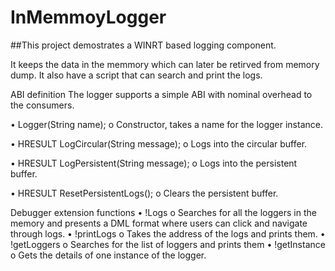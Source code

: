 # InMemmoyLogger

##This project demostrates a WINRT based logging component.

It keeps the data in the memmory which can later be retirved from memory dump. It also have a script that can search and print the logs.

ABI definition
The logger supports a simple ABI with nominal overhead to the consumers.

•	Logger(String name); o	Constructor, takes a name for the logger instance.

•	HRESULT LogCircular(String message); o	Logs into the circular buffer.

•	HRESULT LogPersistent(String message); o	Logs into the persistent buffer.

•	HRESULT ResetPersistentLogs(); o	Clears the persistent buffer.


Debugger extension functions
•	!Logs o	Searches for all the loggers in the memory and presents a DML format where users can click and navigate through logs.
•	!printLogs o	Takes the address of the logs and prints them.
•	!getLoggers o	Searches for the list of loggers and prints them
•	!getInstance o	Gets the details of one instance of the logger.


